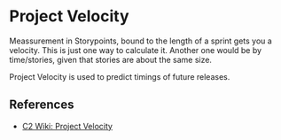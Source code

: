 # Project Velocity

Meassurement in Storypoints, bound to the length of a sprint gets you a velocity. This is just one way to calculate it. Another one would be by time/stories, given that stories are about the same size. 

Project Velocity is used to predict timings of future releases.


## References

* [C2 Wiki: Project Velocity](https://c2.com/cgi/wiki?ProjectVelocity)
